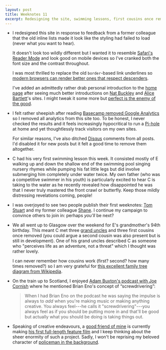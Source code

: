 ```yaml
---
layout: post
title: Weeknotes 11
excerpt: Redesigning the site, swimming lessons, first cousins once removed and screwdrivering.
---
```

*   I redesigned this site in response to feedback from a former colleague that the old inline lists made it look like the styling had failed to load (never what you want to hear).

    It doesn't look too wildly different but I wanted it to resemble [Safari's Reader Mode](https://support.apple.com/en-gb/guide/iphone/iphdc30e3b86/ios) and look good on mobile devices so I've cranked both the font size and the contrast throughout.

    I was most thrilled to replace the old `border`-based link underlines so [modern browsers can render better ones that respect descenders](https://css-tricks.com/styling-links-with-real-underlines/).

    I've added an admittedly rather drab personal introduction to the [home page](/) after seeing much better introductions on [Nat Buckley](https://natbuckley.co.uk) and [Alice Bartlett](https://alicebartlett.co.uk)'s sites. I might tweak it some more but [perfect is the enemy of the good](https://en.wikipedia.org/wiki/Perfect_is_the_enemy_of_good).

*   I felt rather sheepish after reading [Basecamp removed Google Analytics](https://m.signalvnoise.com/the-last-tracker-was-just-removed-from-basecamp-com/) so I removed all analytics from this site too. To be honest, I never checked the results and it feels increasingly hypocritical to run a [Pi-hole](https://pi-hole.net) at home and yet thoughtlessly track visitors on my own sites.

    For similar reasons, I've also ditched [Disqus](https://disqus.com) comments from all posts. I'd disabled it for new posts but it felt a good time to remove them altogether.

*   C had his very first swimming lesson this week. It consisted mostly of E walking up and down the shallow end of the swimming pool singing nursery rhymes while pumping his fat little legs but did involve submerging him completely under water twice. My own father (who was a competitive swimmer in his youth) is particularly excited to hear C is taking to the water as he recently revealed how disappointed he was that I never truly mastered the front crawl or butterfly. Keep those mildly distressing revelations coming, people!

*   I was overjoyed to see two people publish their first weeknotes: [Tom Stuart](https://tomstu.art/weeknotes-0-collectively-meaningless) and my former colleague [Shane](http://technicallyshane.com/2020/01/07/week1.html). I continue my campaign to convince others to join in: perhaps _you'll_ be next?

*   We all went up to Glasgow over the weekend for E's grandmother's 94th birthday. This meant C met three [grand uncles](/2019/12/16/weeknotes-7/) and three first cousins once removed (you could argue a second cousin was also present but is still in development). One of his grand uncles described C as someone who "perceives life as an adventure, not a threat" which I thought was rather lovely.

    I can never remember how cousins work (first? second? how many times removed?) so I am very grateful for [this excellent family tree diagram from Wikipedia](https://en.wikipedia.org/wiki/Cousin#/media/File:CousinTree.svg).

*   On the train up to Scotland, I enjoyed [Adam Buxton's podcast with Joe Cornish](https://adam-buxton.co.uk/podcasts/ep115-adam-joe) where he mentioned Brian Eno's concept of “screwdrivering”:

    > When I had Brian Eno on the podcast he was saying the impulse is always to _add_ when you're making music or making anything creative. You always feel---he calls it "screwdrivering"---you always feel as if you should be putting more in and that'll be good but actually what you should be doing is taking things out.

*   Speaking of creative endeavours, a [good friend of mine](http://willhigo.com) is currently making [his first full-length feature film](https://www.instagram.com/p/B7Ii7u0J1wfWfp48fmHwAwco965DDNgM44Np9o0/) and I keep thinking about the sheer enormity of such a project. Sadly, I won't be reprising my beloved character of [policeman in the background](https://vimeo.com/14098600).
